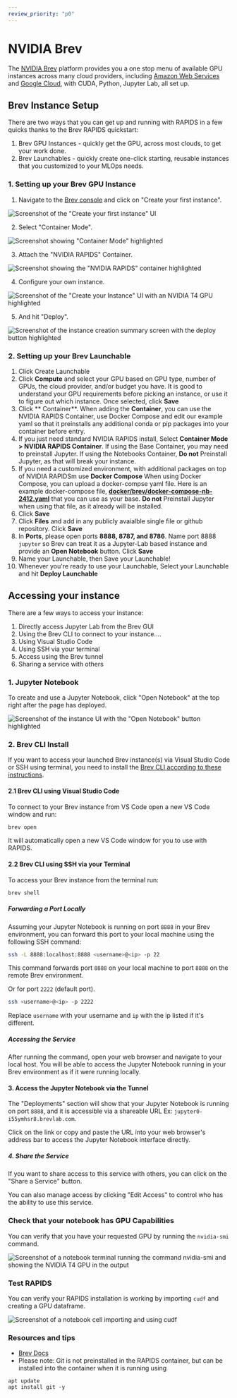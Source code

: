 ```yaml
---
review_priority: "p0"
---
```


# NVIDIA Brev

The [NVIDIA Brev](https://brev.dev/) platform provides you a one stop menu of available GPU instances across many cloud providers, including [Amazon Web Services](https://aws.amazon.com/) and [Google Cloud](https://cloud.google.com), with CUDA, Python, Jupyter Lab, all set up.

## Brev Instance Setup 
There are two ways that you can get up and running with RAPIDS in a few quicks thanks to the Brev RAPIDS quickstart:
1. Brev GPU Instances - quickly get the GPU, across most clouds, to get your work done.
2. Brev Launchables - quickly create one-click starting, reusable instances that you customized to your MLOps needs.

### 1. Setting up your Brev GPU Instance

1. Navigate to the [Brev console](https://console.brev.dev/) and click on "Create your first instance".

![Screenshot of the "Create your first instance" UI](/_static/images/platforms/brev/brev1.png)

2. Select "Container Mode".

![Screenshot showing "Container Mode" highlighted](/_static/images/platforms/brev/brev2.png)

3. Attach the "NVIDIA RAPIDS" Container.

![Screenshot showing the "NVIDIA RAPIDS" container highlighted](/_static/images/platforms/brev/brev3.png)

4. Configure your own instance.

![Screenshot of the "Create your Instance" UI with an NVIDIA T4 GPU highlighted](/_static/images/platforms/brev/brev4.png)

5. And hit "Deploy".

![Screenshot of the instance creation summary screen with the deploy button highlighted](/_static/images/platforms/brev/brev5.png)

### 2. Setting up your Brev Launchable
1. Click Create Launchable
1. Click **Compute** and select your GPU based on GPU type, number of GPUs, the cloud provider, and/or budget you have.  It is good to understand your GPU requirements before picking an instance, or use it to figure out which instance.  Once selected, click **Save** 
1. Click ** Container**.  When adding the **Container**, you can use the NVIDIA RAPIDS Container, use Docker Compose and edit our example yaml so that it preinstalls any additional conda or pip packages into your container before entry.  
  1. If you just need standard NVIDIA RAPIDS install, Select **Container Mode > NVIDIA RAPIDS Container**. If using the Base Container, you may need to preinstall Jupyter.  If using the Notebooks Container, **Do not** Preinstall Jupyter, as that will break your instance.
  1. If you need a customized environment, with additional packages on top of NVIDIA RAPIDSm use **Docker Compose** When using Docker Compose, you can upload a docker-compse yaml file.  Here is an example docker-compose file, **[docker/brev/docker-compose-nb-2412.yaml](https://github.com/clara-parabricks-workflows/single-cell-analysis-blueprint/raw/main/docker/brev/docker-compose-nb-2412.yaml)** that you can use as your base.  **Do not** Preinstall Jupyter when using that file, as it already will be installed.
  1. Click **Save**
1. Click **Files** and add in any publicly avaialble single file or  github repository.  Click **Save**
1. In **Ports**, please open ports **8888, 8787, and 8786**.  Name port 8888 `jupyter` so Brev can treat it as a Jupyter-Lab based instance and provide an **Open Notebook** button.  Click **Save**
1. Name your Launchable, then Save your Launchable!
1. Whenever you're ready to use your Launchable, Select your Launchable and hit **Deploy Launchable** 

## Accessing your instance
There are a few ways to access your instance:
1. Directly access Jupyter Lab from the Brev GUI
1. Using the Brev CLI to connect to your instance....
  1. Using Visual Studio Code
  1. Using SSH via your terminal
1. Access using the Brev tunnel
1. Sharing a service with others

### 1. Jupyter Notebook

To create and use a Jupyter Notebook, click "Open Notebook" at the top right after the page has deployed.

![Screenshot of the instance UI with the "Open Notebook" button highlighted](/_static/images/platforms/brev/brev8.png)

### 2. Brev CLI Install
If you want to access your launched Brev instance(s) via Visual Studio Code or SSH using terminal, you need to install the [Brev CLI according to these instructions](https://docs.nvidia.com/brev/latest/brev-cli.html).

#### 2.1 Brev CLI using Visual Studio Code

To connect to your Brev instance from VS Code open a new VS Code window and run:

```bash
brev open
```

It will automatically open a new VS Code window for you to use with RAPIDS.

#### 2.2 Brev CLI using SSH via your Terminal

To access your Brev instance from the terminal run:

```bash
brev shell
```

##### Forwarding a Port Locally

Assuming your Jupyter Notebook is running on port `8888` in your Brev environment, you can forward this port to your local machine using the following SSH command:

```bash
ssh -L 8888:localhost:8888 <username>@<ip> -p 22
```

This command forwards port `8888` on your local machine to port `8888` on the remote Brev environment.

Or for port `2222` (default port).

```bash
ssh <username>@<ip> -p 2222
```

Replace `username` with your username and `ip` with the ip listed if it's different.

##### Accessing the Service

After running the command, open your web browser and navigate to your local host. You will be able to access the Jupyter Notebook running in your Brev environment as if it were running locally.

#### 3. Access the Jupyter Notebook via the Tunnel

The "Deployments" section will show that your Jupyter Notebook is running on port `8888`, and it is accessible via a shareable URL Ex: `jupyter0-i55ymhsr8.brevlab.com`.

Click on the link or copy and paste the URL into your web browser's address bar to access the Jupyter Notebook interface directly.

##### 4. Share the Service

If you want to share access to this service with others, you can click on the "Share a Service" button.

You can also manage access by clicking "Edit Access" to control who has the ability to use this service.

### Check that your notebook has GPU Capabilities

You can verify that you have your requested GPU by running the `nvidia-smi` command.

![Screenshot of a notebook terminal running the command nvidia-smi and showing the NVIDIA T4 GPU in the output](/_static/images/platforms/brev/brev6.png)

### Test RAPIDS

You can verify your RAPIDS installation is working by importing `cudf` and creating a GPU dataframe.

![Screenshot of a notebook cell importing and using cudf](/_static/images/platforms/brev/brev7.png)



### Resources and tips

- [Brev Docs](https://brev.dev/)
- Please note: Git is not preinstalled in the RAPIDS container, but can be installed into the container when it is running using
```
apt update
apt install git -y
```
